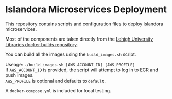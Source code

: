 # Islandora Microservices Deployment

This repository contains scripts and configuration files to deploy Islandora microservices.

Most of the components are taken directly from the [Lehigh University Libraries docker builds repository](https://github.com/lehigh-university-libraries/docker-builds).

You can build all the images using the `build_images.sh` script.

Useage: `./build_images.sh [AWS_ACCOUNT_ID] [AWS_PROFILE]`  
If `AWS_ACCOUNT_ID` is provided, the script will attempt to log in to ECR and push images.  
`AWS_PROFILE` is optional and defaults to `default`.

A `docker-compose.yml` is included for local testing.
